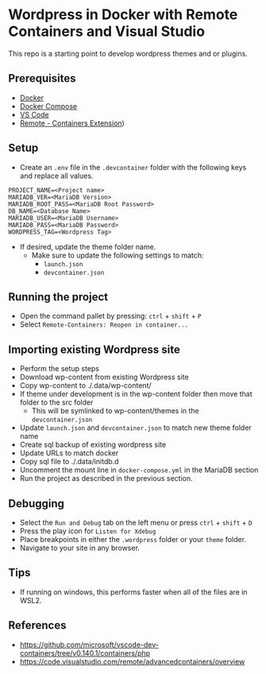 # Wordpress in Docker with Remote Containers and Visual Studio
This repo is a starting point to develop wordpress themes and or plugins.

## Prerequisites
- [Docker](https://www.docker.com/)
- [Docker Compose](https://docs.docker.com/compose/install/)
- [VS Code](https://code.visualstudio.com/)
- [Remote - Containers Extension](https://marketplace.visualstudio.com/items?itemName=ms-vscode-remote.remote-containers))

## Setup
- Create an `.env` file in the `.devcontainer` folder with the following keys and replace all values.
```
PROJECT_NAME=<Project name>
MARIADB_VER=<MariaDB Version>
MARIADB_ROOT_PASS=<MariaDB Root Password>
DB_NAME=<Database Name>
MARIADB_USER=<MariaDB Username>
MARIADB_PASS=<MariaDB Password>
WORDPRESS_TAG=<Wordpress Tag>
```

- If desired, update the theme folder name.
    - Make sure to update the following settings to match:
        - `launch.json`
        - `devcontainer.json`

## Running the project
- Open the command pallet by pressing: `ctrl` + `shift` + `P`
- Select `Remote-Containers: Reopen in container...`

## Importing existing Wordpress site
- Perform the setup steps
- Download wp-content from existing Wordpress site
- Copy wp-content to ./.data/wp-content/
- If theme under development is in the wp-content folder then move that folder to the src folder
    - This will be symlinked to wp-content/themes in the `devcontainer.json`
- Update `launch.json` and `devcontainer.json` to match new theme folder name
- Create sql backup of existing wordpress site
- Update URLs to match docker
- Copy sql file to ./.data/initdb.d
- Uncomment the mount line in `docker-compose.yml` in the MariaDB section
- Run the project as described in the previous section.

## Debugging
- Select the `Run and Debug` tab on the left menu or press `ctrl` + `shift` + `D`
- Press the play icon for `Listen for Xdebug`
- Place breakpoints in either the `.wordpress` folder or your `theme` folder.
- Navigate to your site in any browser.

## Tips
- If running on windows, this performs faster when all of the files are in WSL2.

## References
- https://github.com/microsoft/vscode-dev-containers/tree/v0.140.1/containers/php
- https://code.visualstudio.com/remote/advancedcontainers/overview